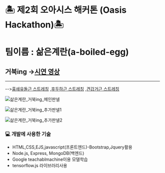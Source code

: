 # 🏝 제2회 오아시스 해커톤 (Oasis Hackathon)🏝

# 팀이름 : 삶은계란(a-boiled-egg)
## 거북ing ->[시연 영상](https://www.youtube.com/watch?v=KawPjR_gFkk)
--- 
-->[흉쇄유돌근 스트레칭](https://www.youtube.com/watch?v=WcQ7jcKm1ps&list=PLRfKcG-JfyzP6yol_B1sBO68zuFXo6rgh)
,[후두하근 스트레칭](https://www.youtube.com/watch?v=744vcha84WM&list=PLRfKcG-JfyzP6yol_B1sBO68zuFXo6rgh&index=2)
,[견갑거근 스트레칭](https://www.youtube.com/watch?v=sD1WiTsTx1k&list=PLRfKcG-JfyzP6yol_B1sBO68zuFXo6rgh&index=3)

![삶은계란_거북ing_메인판넬](https://user-images.githubusercontent.com/87998104/130007520-62a9b474-721b-48bd-b23c-32e7ec17cfc6.jpg)


![삶은계란_거북ing_추가판넬1](https://user-images.githubusercontent.com/87998104/130007550-3f9bda5f-cc8c-4d47-8b68-760c2b2a5870.jpg)


![삶은계란_거북ing_추가판넬2](https://user-images.githubusercontent.com/87998104/130007573-46afe53d-64ab-4164-91b8-cfcb97df52cb.jpg)


### 💻 개발에 사용한 기술

* HTML,CSS,EJS,javascript(프론트엔드)-Bootstrap,Jquery활용
* Node.js, Express, MongoDB(백엔드)
* Google teachablmachine이용 모델학습
* tensorflow.js 라이브러리사용